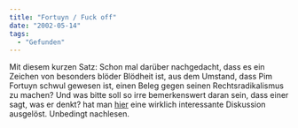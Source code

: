 ```yaml
---
title: "Fortuyn / Fuck off"
date: "2002-05-14"
tags:
  - "Gefunden"
---
```


Mit diesem kurzen Satz: Schon mal darüber nachgedacht,
dass es ein Zeichen von besonders blöder Blödheit ist, aus dem Umstand, dass Pim Fortuyn schwul gewesen ist, einen Beleg gegen seinen Rechtsradikalismus zu machen? Und was bitte soll so irre bemerkenswert daran sein, dass einer sagt, was er denkt? hat man [hier](http://arrog.antville.org/20020513/46879/) eine wirklich interessante Diskussion ausgelöst. Unbedingt nachlesen.
